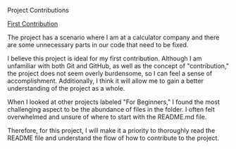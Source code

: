 Project Contributions

[First Contribution](https://github.com/danthareja/contribute-to-open-source/issues/1)

The project has a scenario where I am at a calculator company and there are some unnecessary parts in our code that need to be fixed.

I believe this project is ideal for my first contribution. Although I am unfamiliar with both Git and GitHub, as well as the concept of "contribution," the project does not seem overly burdensome, so I can feel a sense of accomplishment. Additionally, I think it will allow me to gain a better understanding of the project as a whole.

When I looked at other projects labeled "For Beginners," I found the most challenging aspect to be the abundance of files in the folder. I often felt overwhelmed and unsure of where to start with the README.md file.

Therefore, for this project, I will make it a priority to thoroughly read the README file and understand the flow of how to contribute to the project.
